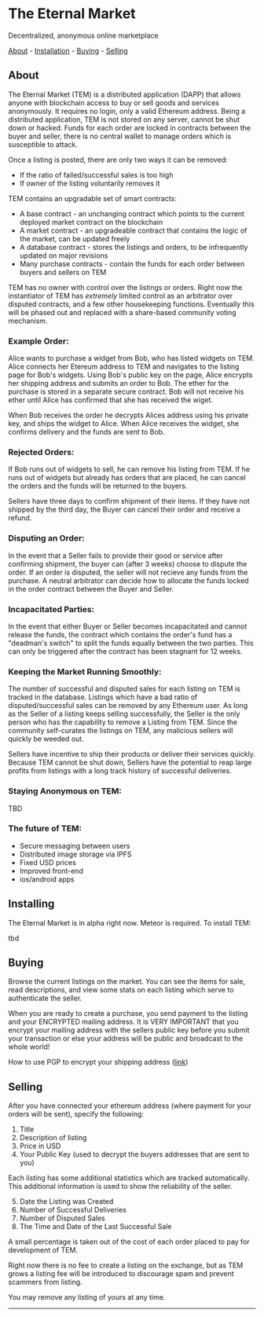 # The Eternal Market
Decentralized, anonymous online marketplace

[About](#about) - [Installation](#installing) - [Buying](#buying) - [Selling](#selling)


## About

The Eternal Market (TEM) is a distributed application (DAPP) that allows anyone with blockchain access to buy or sell goods and services anonymously. It requires no login, only a valid Ethereum address. Being a distributed application, TEM is not stored on any server, cannot be shut down or hacked. Funds for each order are locked in contracts between the buyer and seller, there is no central wallet to manage orders which is susceptible to attack.

Once a listing is posted, there are only two ways it can be removed:
* If the ratio of failed/successful sales is too high
* If owner of the listing voluntarily removes it

TEM contains an upgradable set of smart contracts:

* A base contract - an unchanging contract which points to the current deployed market contract on the blockchain
* A market contract - an upgradeable contract that contains the logic of the market, can be updated freely
* A database contract - stores the listings and orders, to be infrequently updated on major revisions
* Many purchase contracts - contain the funds for each order between buyers and sellers on TEM

TEM has no owner with control over the listings or orders. Right now the instantiator of TEM has *extremely* limited control as an arbitrator over disputed contracts, and a few other housekeeping functions. Eventually this will be phased out and replaced with a share-based community voting mechanism.

### Example Order:
Alice wants to purchase a widget from Bob, who has listed widgets on TEM. Alice connects her Etereum address to TEM and navigates to the listing page for Bob's widgets. Using Bob's public key on the page, Alice encrypts her shipping address and submits an order to Bob. The ether for the purchase is stored in a separate secure contract. Bob will not receive his ether until Alice has confirmed that she has received the wiget.

When Bob receives the order he decrypts Alices address using his private key, and ships the widget to Alice. When Alice receives the widget, she confirms delivery and the funds are sent to Bob.

### Rejected Orders:
If Bob runs out of widgets to sell, he can remove his listing from TEM. If he runs out of widgets but already has orders that are placed, he can cancel the orders and the funds will be returned to the buyers.

Sellers have three days to confirm shipment of their items. If they have not shipped by the third day, the Buyer can cancel their order and receive a refund.

### Disputing an Order:
In the event that a Seller fails to provide their good or service after confirming shipment, the buyer can (after 3 weeks) choose to dispute the order. If an order is disputed, the seller will not recieve any funds from the purchase. A neutral arbitrator can decide how to allocate the funds locked in the order contract between the Buyer and Seller.

### Incapacitated Parties:
In the event that either Buyer or Seller becomes incapacitated and cannot release the funds, the contract which contains the order's fund has a "deadman's switch" to split the funds equally between the two parties. This can only be triggered after the contract has been stagnant for 12 weeks.

### Keeping the Market Running Smoothly:
The number of successful and disputed sales for each listing on TEM is tracked in the database. Listings which have a bad ratio of disputed/successful sales can be removed by any Ethereum user. As long as the Seller of a listing keeps selling successfully, the Seller is the only person who has the capability to remove a Listing from TEM. Since the community self-curates the listings on TEM, any malicious sellers will quickly be weeded out.

Sellers have incentive to ship their products or deliver their services quickly. Because TEM cannot be shut down, Sellers have the potential to reap large profits from listings with a long track history of successful deliveries.

### Staying Anonymous on TEM:

TBD

### The future of TEM:

* Secure messaging between users
* Distributed image storage via IPFS
* Fixed USD prices
* Improved front-end
* ios/android apps

## Installing

The Eternal Market is in alpha right now. Meteor is required. To install TEM:

tbd

## Buying
Browse the current listings on the market. You can see the items for sale, read descriptions, and view some stats on each listing which serve to authenticate the seller.

When you are ready to create a purchase, you send payment to the listing and your ENCRYPTED mailing address. It is VERY IMPORTANT that you encrypt your mailing address with the sellers public key before you submit your transaction or else your address will be public and broadcast to the whole world!

How to use PGP to encrypt your shipping address ([link](http://www.bitcoinnotbombs.com/beginners-guide-to-pgp/))

## Selling

After you have connected your ethereum address (where payment for your orders will be sent),
specify the following:
1) Title
2) Description of listing
3) Price in USD
4) Your Public Key (used to decrypt the buyers addresses that are sent to you)

Each listing has some additional statistics which are tracked automatically. This additional
information is used to show the reliability of the seller.

5) Date the Listing was Created
6) Number of Successful Deliveries 
6) Number of Disputed Sales
8) The Time and Date of the Last Successful Sale

A small percentage is taken out of the cost of each order placed to pay for development of TEM.

Right now there is no fee to create a listing on the exchange, but as TEM grows a listing fee
will be introduced to discourage spam and prevent scammers from listing.

You may remove any listing of yours at any time. 
___________________________________________________________________________




